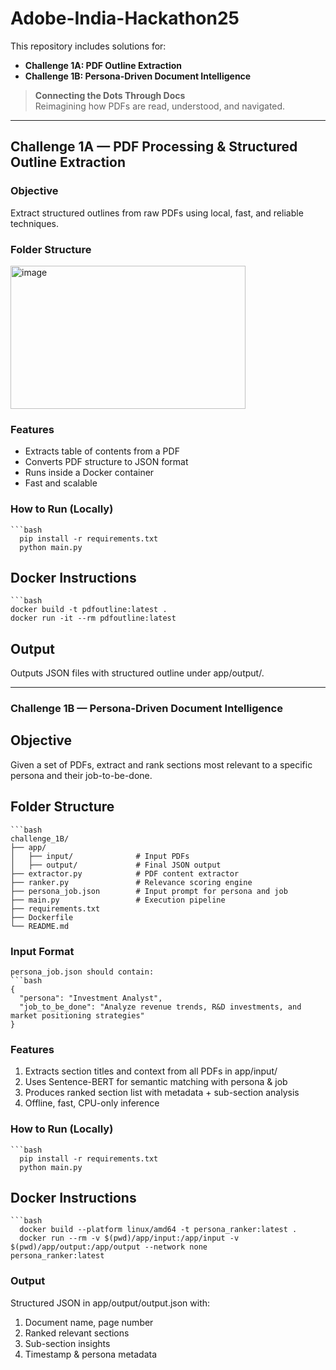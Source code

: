 # Adobe-India-Hackathon25

This repository includes solutions for:
  -  **Challenge 1A: PDF Outline Extraction**
  -  **Challenge 1B: Persona-Driven Document Intelligence**

> **Connecting the Dots Through Docs**  
> Reimagining how PDFs are read, understood, and navigated.

---
##  Challenge 1A — PDF Processing & Structured Outline Extraction

###  Objective
Extract structured outlines from raw PDFs using local, fast, and reliable techniques.

###  Folder Structure
<img width="376" height="229" alt="image" src="https://github.com/user-attachments/assets/8c71de00-4313-4489-a5ef-8c736c71de69" />

###  Features
- Extracts table of contents from a PDF
- Converts PDF structure to JSON format
- Runs inside a Docker container
- Fast and scalable

###  How to Run (Locally)
    ```bash
      pip install -r requirements.txt
      python main.py

##  Docker Instructions
    ```bash
    docker build -t pdfoutline:latest .
    docker run -it --rm pdfoutline:latest

##  Output
Outputs JSON files with structured outline under app/output/.

---

###  Challenge 1B — Persona-Driven Document Intelligence

 ## Objective
Given a set of PDFs, extract and rank sections most relevant to a specific persona and their job-to-be-done.

##  Folder Structure
    ```bash
    challenge_1B/
    ├── app/
    │   ├── input/              # Input PDFs
    │   ├── output/             # Final JSON output
    ├── extractor.py            # PDF content extractor
    ├── ranker.py               # Relevance scoring engine
    ├── persona_job.json        # Input prompt for persona and job
    ├── main.py                 # Execution pipeline
    ├── requirements.txt
    ├── Dockerfile
    └── README.md

###  Input Format
    persona_job.json should contain:
    ```bash
    {
      "persona": "Investment Analyst",
      "job_to_be_done": "Analyze revenue trends, R&D investments, and market positioning strategies"
    }

###  Features
 1. Extracts section titles and context from all PDFs in app/input/
 2. Uses Sentence-BERT for semantic matching with persona & job
 3. Produces ranked section list with metadata + sub-section analysis
 4. Offline, fast, CPU-only inference

###  How to Run (Locally)
    ```bash
      pip install -r requirements.txt
      python main.py
##  Docker Instructions
    ```bash
      docker build --platform linux/amd64 -t persona_ranker:latest .
      docker run --rm -v $(pwd)/app/input:/app/input -v $(pwd)/app/output:/app/output --network none               persona_ranker:latest
###  Output
Structured JSON in app/output/output.json with:
  1. Document name, page number
  2.  Ranked relevant sections
  3.  Sub-section insights
  4.  Timestamp & persona metadata




